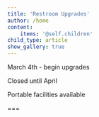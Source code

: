 ```yaml
---
title: 'Restroom Upgrades'
author: /home
content:
    items: '@self.children'
child_type: article
show_gallery: true
---
```


March 4th - begin upgrades

Closed until April

Portable facilities available

===